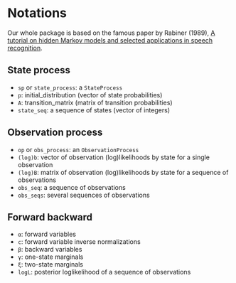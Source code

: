 # Notations

Our whole package is based on the famous paper by Rabiner (1989), [A tutorial on hidden Markov models and selected applications in speech recognition](https://ieeexplore.ieee.org/document/18626).

## State process

- `sp` or `state_process`: a `StateProcess`
- `p`: initial_distribution (vector of state probabilities)
- `A`: transition_matrix (matrix of transition probabilities)
- `state_seq`: a sequence of states (vector of integers)

## Observation process

- `op` or `obs_process`: an `ObservationProcess`
- `(log)b`: vector of observation (log)likelihoods by state for a single observation
- `(log)B`: matrix of observation (log)likelihoods by state for a sequence of observations
- `obs_seq`: a sequence of observations
- `obs_seqs`: several sequences of observations

## Forward backward

- `α`: forward variables
- `c`: forward variable inverse normalizations
- `β`: backward variables
- `γ`: one-state marginals
- `ξ`: two-state marginals
- `logL`: posterior loglikelihood of a sequence of observations

